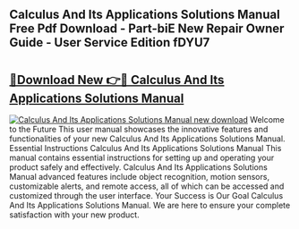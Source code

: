 ## Calculus And Its Applications Solutions Manual Free Pdf Download - Part-biE New Repair Owner Guide - User Service Edition fDYU7

# <h2><a href="http://bc66346.oget.top/?id=Calculus+And+Its+Applications+Solutions+Manual">🔗Download New 👉🔴 Calculus And Its Applications Solutions Manual</a></h2>

[![Calculus And Its Applications Solutions Manual new download](https://i.imgur.com/5g1atiW.png)](http://bc66346.oget.top/?id=Calculus+And+Its+Applications+Solutions+Manual)
Welcome to the Future This user manual showcases the innovative features and functionalities of your new Calculus And Its Applications Solutions Manual. Essential Instructions Calculus And Its Applications Solutions Manual This manual contains essential instructions for setting up and operating your product safely and effectively. Calculus And Its Applications Solutions Manual advanced features include object recognition, motion sensors, customizable alerts, and remote access, all of which can be accessed and customized through the user interface. Your Success is Our Goal Calculus And Its Applications Solutions Manual. We are here to ensure your complete satisfaction with your new product.
